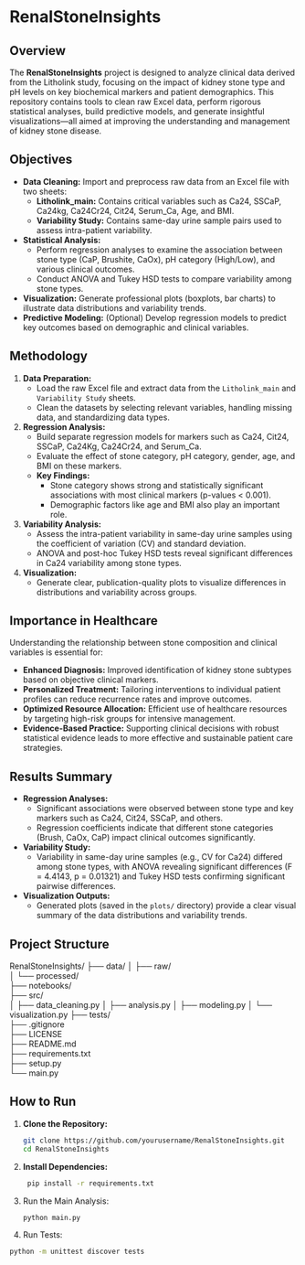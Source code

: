 # RenalStoneInsights

## Overview
The **RenalStoneInsights** project is designed to analyze clinical data derived from the Litholink study, focusing on the impact of kidney stone type and pH levels on key biochemical markers and patient demographics. This repository contains tools to clean raw Excel data, perform rigorous statistical analyses, build predictive models, and generate insightful visualizations—all aimed at improving the understanding and management of kidney stone disease.

## Objectives
- **Data Cleaning:** Import and preprocess raw data from an Excel file with two sheets:
  - **Litholink_main:** Contains critical variables such as Ca24, SSCaP, Ca24kg, Ca24Cr24, Cit24, Serum_Ca, Age, and BMI.
  - **Variability Study:** Contains same-day urine sample pairs used to assess intra-patient variability.
- **Statistical Analysis:** 
  - Perform regression analyses to examine the association between stone type (CaP, Brushite, CaOx), pH category (High/Low), and various clinical outcomes.
  - Conduct ANOVA and Tukey HSD tests to compare variability among stone types.
- **Visualization:** Generate professional plots (boxplots, bar charts) to illustrate data distributions and variability trends.
- **Predictive Modeling:** (Optional) Develop regression models to predict key outcomes based on demographic and clinical variables.

## Methodology
1. **Data Preparation:**  
   - Load the raw Excel file and extract data from the `Litholink_main` and `Variability Study` sheets.
   - Clean the datasets by selecting relevant variables, handling missing data, and standardizing data types.
2. **Regression Analysis:**  
   - Build separate regression models for markers such as Ca24, Cit24, SSCaP, Ca24Kg, Ca24Cr24, and Serum_Ca.
   - Evaluate the effect of stone category, pH category, gender, age, and BMI on these markers.  
   - **Key Findings:**  
     - Stone category shows strong and statistically significant associations with most clinical markers (p-values < 0.001).
     - Demographic factors like age and BMI also play an important role.
3. **Variability Analysis:**  
   - Assess the intra-patient variability in same-day urine samples using the coefficient of variation (CV) and standard deviation.
   - ANOVA and post-hoc Tukey HSD tests reveal significant differences in Ca24 variability among stone types.
4. **Visualization:**  
   - Generate clear, publication-quality plots to visualize differences in distributions and variability across groups.

## Importance in Healthcare
Understanding the relationship between stone composition and clinical variables is essential for:
- **Enhanced Diagnosis:** Improved identification of kidney stone subtypes based on objective clinical markers.
- **Personalized Treatment:** Tailoring interventions to individual patient profiles can reduce recurrence rates and improve outcomes.
- **Optimized Resource Allocation:** Efficient use of healthcare resources by targeting high-risk groups for intensive management.
- **Evidence-Based Practice:** Supporting clinical decisions with robust statistical evidence leads to more effective and sustainable patient care strategies.

## Results Summary
- **Regression Analyses:**  
  - Significant associations were observed between stone type and key markers such as Ca24, Cit24, SSCaP, and others.
  - Regression coefficients indicate that different stone categories (Brush, CaOx, CaP) impact clinical outcomes significantly.
- **Variability Study:**  
  - Variability in same-day urine samples (e.g., CV for Ca24) differed among stone types, with ANOVA revealing significant differences (F = 4.4143, p = 0.01321) and Tukey HSD tests confirming significant pairwise differences.
- **Visualization Outputs:**  
  - Generated plots (saved in the `plots/` directory) provide a clear visual summary of the data distributions and variability trends.

## Project Structure
RenalStoneInsights/
├── data/
│   ├── raw/               
│   └── processed/         
├── notebooks/             
├── src/                   
│   ├── data_cleaning.py
│   ├── analysis.py
│   ├── modeling.py
│   └── visualization.py
├── tests/                 
├── .gitignore             
├── LICENSE                
├── README.md              
├── requirements.txt       
├── setup.py               
└── main.py                

## How to Run
1. **Clone the Repository:**
   ```bash
   git clone https://github.com/yourusername/RenalStoneInsights.git
   cd RenalStoneInsights

2. **Install Dependencies:**
    ```bash
     pip install -r requirements.txt

3. Run the Main Analysis:
   ```bash
   python main.py

4.	Run Tests:
   ```bash
   python -m unittest discover tests
